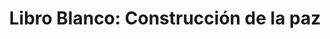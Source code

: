 ---
title: 'Libro Blanco: Construcción de la paz'
description: 'España, la construcción de la paz y los retos del desarrollo'
link: /documentos/161111-Informe-CIECODE-Construccióe-la-Paz.pdf
tags:
    - coherencia-de-politicas
    - libro-blanco-del-desarrollo
createdAt: 2020-10-22
---